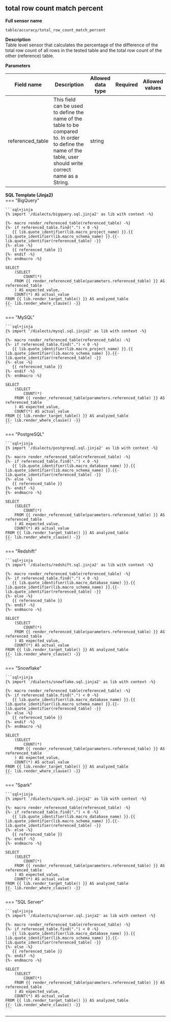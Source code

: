 
## **total row count match percent**
**Full sensor name**
```
table/accuracy/total_row_count_match_percent
```
**Description**  
Table level sensor that calculates the percentage of the difference of the total row count of all rows in the tested table and the total row count of the other (reference) table.

**Parameters**  
  
| Field name | Description | Allowed data type | Required | Allowed values |
|------------|-------------|-------------------|-----------------|----------------|
|referenced_table|This field can be used to define the name of the table to be compared to. In order to define the name of the table, user should write correct name as a String.|string| ||




**SQL Template (Jinja2)**  
=== "BigQuery"
      
    ```sql+jinja
    {% import '/dialects/bigquery.sql.jinja2' as lib with context -%}
    
    {%- macro render_referenced_table(referenced_table) -%}
    {%- if referenced_table.find(".") < 0 -%}
       {{ lib.quote_identifier(lib.macro_project_name) }}.{{ lib.quote_identifier(lib.macro_schema_name) }}.{{- lib.quote_identifier(referenced_table) -}}
    {%- else -%}
       {{ referenced_table }}
    {%- endif -%}
    {%- endmacro -%}
    
    SELECT
        (SELECT
            COUNT(*)
        FROM {{ render_referenced_table(parameters.referenced_table) }} AS referenced_table
        ) AS expected_value,
        COUNT(*) AS actual_value
    FROM {{ lib.render_target_table() }} AS analyzed_table
    {{- lib.render_where_clause() -}}
    ```
=== "MySQL"
      
    ```sql+jinja
    {% import '/dialects/mysql.sql.jinja2' as lib with context -%}
    
    {%- macro render_referenced_table(referenced_table) -%}
    {%- if referenced_table.find(".") < 0 -%}
       {{ lib.quote_identifier(lib.macro_project_name) }}.{{ lib.quote_identifier(lib.macro_schema_name) }}.{{- lib.quote_identifier(referenced_table) -}}
    {%- else -%}
       {{ referenced_table }}
    {%- endif -%}
    {%- endmacro -%}
    
    SELECT
        (SELECT
            COUNT(*)
        FROM {{ render_referenced_table(parameters.referenced_table) }} AS referenced_table
        ) AS expected_value,
        COUNT(*) AS actual_value
    FROM {{ lib.render_target_table() }} AS analyzed_table
    {{- lib.render_where_clause() -}}
    ```
=== "PostgreSQL"
      
    ```sql+jinja
    {% import '/dialects/postgresql.sql.jinja2' as lib with context -%}
    
    {%- macro render_referenced_table(referenced_table) -%}
    {%- if referenced_table.find(".") < 0 -%}
       {{ lib.quote_identifier(lib.macro_database_name) }}.{{ lib.quote_identifier(lib.macro_schema_name) }}.{{- lib.quote_identifier(referenced_table) -}}
    {%- else -%}
       {{ referenced_table }}
    {%- endif -%}
    {%- endmacro -%}
    
    SELECT
        (SELECT
            COUNT(*)
        FROM {{ render_referenced_table(parameters.referenced_table) }} AS referenced_table
        ) AS expected_value,
        COUNT(*) AS actual_value
    FROM {{ lib.render_target_table() }} AS analyzed_table
    {{- lib.render_where_clause() -}}
    ```
=== "Redshift"
      
    ```sql+jinja
    {% import '/dialects/redshift.sql.jinja2' as lib with context -%}
    
    {%- macro render_referenced_table(referenced_table) -%}
    {%- if referenced_table.find(".") < 0 -%}
       {{ lib.quote_identifier(lib.macro_database_name) }}.{{ lib.quote_identifier(lib.macro_schema_name) }}.{{- lib.quote_identifier(referenced_table) -}}
    {%- else -%}
       {{ referenced_table }}
    {%- endif -%}
    {%- endmacro -%}
    
    SELECT
        (SELECT
            COUNT(*)
        FROM {{ render_referenced_table(parameters.referenced_table) }} AS referenced_table
        ) AS expected_value,
        COUNT(*) AS actual_value
    FROM {{ lib.render_target_table() }} AS analyzed_table
    {{- lib.render_where_clause() -}}
    ```
=== "Snowflake"
      
    ```sql+jinja
    {% import '/dialects/snowflake.sql.jinja2' as lib with context -%}
    
    {%- macro render_referenced_table(referenced_table) -%}
    {%- if referenced_table.find(".") < 0 -%}
       {{ lib.quote_identifier(lib.macro_database_name) }}.{{ lib.quote_identifier(lib.macro_schema_name) }}.{{- lib.quote_identifier(referenced_table) -}}
    {%- else -%}
       {{ referenced_table }}
    {%- endif -%}
    {%- endmacro -%}
    
    SELECT
        (SELECT
            COUNT(*)
        FROM {{ render_referenced_table(parameters.referenced_table) }} AS referenced_table
        ) AS expected_value,
        COUNT(*) AS actual_value
    FROM {{ lib.render_target_table() }} AS analyzed_table
    {{- lib.render_where_clause() -}}
    ```
=== "Spark"
      
    ```sql+jinja
    {% import '/dialects/spark.sql.jinja2' as lib with context -%}
    
    {%- macro render_referenced_table(referenced_table) -%}
    {%- if referenced_table.find(".") < 0 -%}
       {{ lib.quote_identifier(lib.macro_database_name) }}.{{ lib.quote_identifier(lib.macro_schema_name) }}.{{- lib.quote_identifier(referenced_table) -}}
    {%- else -%}
       {{ referenced_table }}
    {%- endif -%}
    {%- endmacro -%}
    
    SELECT
        (SELECT
            COUNT(*)
        FROM {{ render_referenced_table(parameters.referenced_table) }} AS referenced_table
        ) AS expected_value,
        COUNT(*) AS actual_value
    FROM {{ lib.render_target_table() }} AS analyzed_table
    {{- lib.render_where_clause() -}}
    ```
=== "SQL Server"
      
    ```sql+jinja
    {% import '/dialects/sqlserver.sql.jinja2' as lib with context -%}
    
    {%- macro render_referenced_table(referenced_table) -%}
    {%- if referenced_table.find(".") < 0 -%}
       {{ lib.quote_identifier(lib.macro_database_name) }}.{{ lib.quote_identifier(lib.macro_schema_name) }}.{{- lib.quote_identifier(referenced_table) -}}
    {%- else -%}
       {{ referenced_table }}
    {%- endif -%}
    {%- endmacro -%}
    
    SELECT
        (SELECT
            COUNT(*)
        FROM {{ render_referenced_table(parameters.referenced_table) }} AS referenced_table
        ) AS expected_value,
        COUNT(*) AS actual_value
    FROM {{ lib.render_target_table() }} AS analyzed_table
    {{- lib.render_where_clause() -}}
    ```
___
